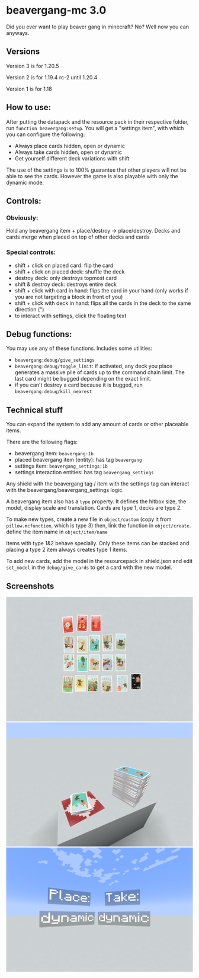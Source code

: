 # beavergang-mc 3.0

Did you ever want to play beaver gang in minecraft? No? Well now you can anyways.

## Versions
Version 3 is for 1.20.5

Version 2 is for 1.19.4 rc-2 until 1.20.4

Version 1 is for 1.18

## How to use:
After putting the datapack and the resource pack in their respective folder, run `function beavergang:setup`.
You will get a "settings item", with which you can configure the following:

- Always place cards hidden, open or dynamic
- Always take cards hidden, open or dynamic
- Get yourself different deck variations with shift

The use of the settings is to 100% guarantee that other players will not be able to see the cards. However the game is also playable with only the dynamic mode. 

## Controls:

### Obviously:
Hold any beavergang item + place/destroy -> place/destroy.
Decks and cards merge when placed on top of other decks and cards

### Special controls:
- shift + click on placed card: flip the card
- shift + click on placed deck: shuffle the deck
- destroy deck: only destroys topmost card
- shift & destroy deck: destroys entire deck
- shift + click with card in hand: flips the card in your hand (only works if you are not targeting a block in front of you)
- shift + click with deck in hand: flips all the cards in the deck to the same direction (")
- to interact with settings, click the floating text

## Debug functions:
You may use any of these functions. Includes some utilities:
- `beavergang:debug/give_settings`
- `beavergang:debug/toggle_limit`: if activated, any deck you place generates a massive pile of cards up to the command chain limit. The last card might be bugged depending on the exact limit.
- if you can't destroy a card because it is bugged, run `beavergang:debug/kill_nearest`

## Technical stuff
You can expand the system to add any amount of cards or other placeable items.

There are the following flags:
- beavergang item: `beavergang:1b`
- placed beavergang item (entity): has tag `beavergang`
- settings item: `beavergang_settings:1b`
- settings interaction entities: has tag `beavergang_settings`

Any shield with the beavergang tag / item with the settings tag can interact with the beavergang/beavergang_settings logic.

A beavergang item also has a `type` property.
It defines the hitbox size, the model, display scale and translation. Cards are type 1, decks are type 2.

To make new types, create a new file in `object/custom` (copy it from `pillow.mcfunction`, which is type 3) then, link the function in `object/create`. define the item name in `object/item/name`

Items with type 1&2 behave specially. Only these items can be stacked and placing a type 2 item always creates type 1 items.

To add new cards, add the model in the resourcepack in shield.json and edit `set_model` in the `debug/give_cards` to get a card with the new model.

## Screenshots
![all cards](https://github.com/Avvvvvvie/beavergang-mc/blob/main/1.19.4/screenshots/2023-12-20_17.05.25.png)
![decks](https://github.com/Avvvvvvie/beavergang-mc/blob/main/1.19.4/screenshots/2023-12-20_17.07.42.png)
![settings](https://github.com/Avvvvvvie/beavergang-mc/blob/main/1.19.4/screenshots/2023-12-20_17.09.11.png)
